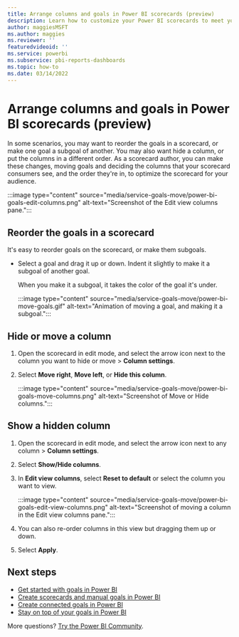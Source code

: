 ```yaml
---
title: Arrange columns and goals in Power BI scorecards (preview)
description: Learn how to customize your Power BI scorecards to meet your teams' needs.
author: maggiesMSFT
ms.author: maggies
ms.reviewer: ''
featuredvideoid: ''
ms.service: powerbi
ms.subservice: pbi-reports-dashboards
ms.topic: how-to
ms.date: 03/14/2022
---
```

# Arrange columns and goals in Power BI scorecards (preview)

In some scenarios, you may want to reorder the goals in a scorecard, or make one goal a subgoal of another. You may also want hide a column, or put the columns in a different order. As a scorecard author, you can make these changes, moving goals and deciding the columns that your scorecard consumers see, and the order they're in, to optimize the scorecard for your audience.

:::image type="content" source="media/service-goals-move/power-bi-goals-edit-columns.png" alt-text="Screenshot of the Edit view columns pane.":::

## Reorder the goals in a scorecard

It's easy to reorder goals on the scorecard, or make them subgoals.

- Select a goal and drag it up or down. Indent it slightly to make it a subgoal of another goal. 

    When you make it a subgoal, it takes the color of the goal it's under.

    :::image type="content" source="media/service-goals-move/power-bi-move-goals.gif" alt-text="Animation of moving a goal, and making it a subgoal.":::

## Hide or move a column

1. Open the scorecard in edit mode, and select the arrow icon next to the column you want to hide or move > **Column settings**.
1. Select **Move right**, **Move left**, or **Hide this column**.

    :::image type="content" source="media/service-goals-move/power-bi-goals-move-columns.png" alt-text="Screenshot of Move or Hide columns.":::

## Show a hidden column

1. Open the scorecard in edit mode, and select the arrow icon next to any column > **Column settings**.
1. Select **Show/Hide columns**.
1. In **Edit view columns**, select **Reset to default** or select the column you want to view. 

    :::image type="content" source="media/service-goals-move/power-bi-goals-edit-view-columns.png" alt-text="Screenshot of moving a column in the Edit view columns pane.":::

1. You can also re-order columns in this view but dragging them up or down.
1. Select **Apply**.

## Next steps

- [Get started with goals in Power BI](service-goals-introduction.md)
- [Create scorecards and manual goals in Power BI](service-goals-create.md)
- [Create connected goals in Power BI](service-goals-create-connected.md)
- [Stay on top of your goals in Power BI](service-goals-check-in.md)

More questions? [Try the Power BI Community](https://community.powerbi.com/).

